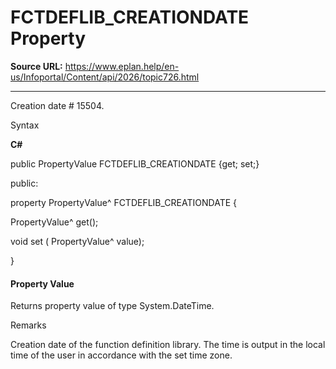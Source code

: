 # FCTDEFLIB_CREATIONDATE Property

**Source URL:** https://www.eplan.help/en-us/Infoportal/Content/api/2026/topic726.html

---

Creation date # 15504.

Syntax

**C#**



public PropertyValue FCTDEFLIB_CREATIONDATE {get; set;}

public:

property PropertyValue^ FCTDEFLIB_CREATIONDATE {

   PropertyValue^ get();

   void set (    PropertyValue^ value);

}


#### Property Value

Returns property value of type System.DateTime.

Remarks

Creation date of the function definition library. The time is output in the local time of the user in accordance with the set time zone.
